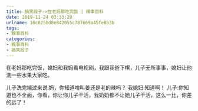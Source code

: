 ```yaml
---
title: 搞笑段子->在老妈那吃完饭 | 糗事百科
date: 2019-11-24 03:33:20
urlname: 16c625bd8e842055c787669a45fe8b3b
tags: 
- 糗事百科
categories:
- 糗事百科
- 搞笑段子
---
```

在老妈那吃完饭，媳妇和我妈看电视剧，我跟我爸下棋，儿子无所事事，媳妇让他洗一些水果大家吃。

儿子洗完端过来说:妈，你知道啥叫姜还是老的辣吗？    我媳妇:知道啊！    儿子:你知道也不全面，你看，你让你儿子干活，我奶奶都不让她儿子干活，这么一比，你差的远了！


